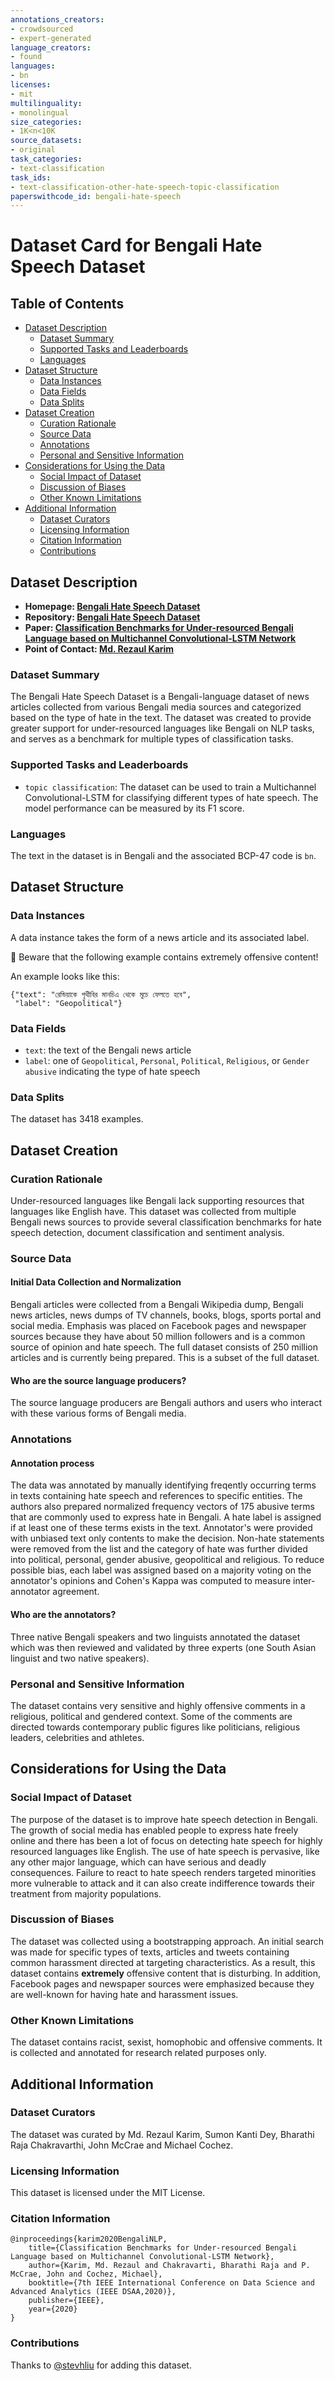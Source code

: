 ```yaml
---
annotations_creators:
- crowdsourced
- expert-generated
language_creators:
- found
languages:
- bn
licenses:
- mit
multilinguality:
- monolingual
size_categories:
- 1K<n<10K
source_datasets:
- original
task_categories:
- text-classification
task_ids:
- text-classification-other-hate-speech-topic-classification
paperswithcode_id: bengali-hate-speech
---
```


# Dataset Card for Bengali Hate Speech Dataset

## Table of Contents
- [Dataset Description](#dataset-description)
  - [Dataset Summary](#dataset-summary)
  - [Supported Tasks and Leaderboards](#supported-tasks-and-leaderboards)
  - [Languages](#languages)
- [Dataset Structure](#dataset-structure)
  - [Data Instances](#data-instances)
  - [Data Fields](#data-fields)
  - [Data Splits](#data-splits)
- [Dataset Creation](#dataset-creation)
  - [Curation Rationale](#curation-rationale)
  - [Source Data](#source-data)
  - [Annotations](#annotations)
  - [Personal and Sensitive Information](#personal-and-sensitive-information)
- [Considerations for Using the Data](#considerations-for-using-the-data)
  - [Social Impact of Dataset](#social-impact-of-dataset)
  - [Discussion of Biases](#discussion-of-biases)
  - [Other Known Limitations](#other-known-limitations)
- [Additional Information](#additional-information)
  - [Dataset Curators](#dataset-curators)
  - [Licensing Information](#licensing-information)
  - [Citation Information](#citation-information)
  - [Contributions](#contributions)

## Dataset Description

- **Homepage: [Bengali Hate Speech Dataset](https://github.com/rezacsedu/Bengali-Hate-Speech-Dataset)**
- **Repository: [Bengali Hate Speech Dataset](https://github.com/rezacsedu/Bengali-Hate-Speech-Dataset)**
- **Paper: [Classification Benchmarks for Under-resourced Bengali Language based on Multichannel Convolutional-LSTM Network](https://arxiv.org/abs/2004.07807)**
- **Point of Contact: [Md. Rezaul Karim](rezaul.karim.fit@gmail.com)**

### Dataset Summary

The Bengali Hate Speech Dataset is a Bengali-language dataset of news articles collected from various Bengali media sources and categorized based on the type of hate in the text. The dataset was created to provide greater support for under-resourced languages like Bengali on NLP tasks, and serves as a benchmark for multiple types of classification tasks. 

### Supported Tasks and Leaderboards

* `topic classification`: The dataset can be used to train a Multichannel Convolutional-LSTM for classifying different types of hate speech. The model performance can be measured by its F1 score.

### Languages

The text in the dataset is in Bengali and the associated BCP-47 code is `bn`.

## Dataset Structure

### Data Instances

A data instance takes the form of a news article and its associated label. 

🚨 Beware that the following example contains extremely offensive content! 

An example looks like this:

```
{"text": "রেন্ডিয়াকে পৃথীবির মানচিএ থেকে মুচে ফেলতে হবে",
 "label": "Geopolitical"}
```

### Data Fields

* `text`: the text of the Bengali news article
* `label`: one of `Geopolitical`, `Personal`, `Political`, `Religious`, or `Gender abusive` indicating the type of hate speech

### Data Splits

The dataset has 3418 examples. 

## Dataset Creation

### Curation Rationale

Under-resourced languages like Bengali lack supporting resources that languages like English have. This dataset was collected from multiple Bengali news sources to provide several classification benchmarks for hate speech detection, document classification and sentiment analysis. 

### Source Data

#### Initial Data Collection and Normalization

Bengali articles were collected from a Bengali Wikipedia dump, Bengali news articles, news dumps of TV channels, books, blogs, sports portal and social media. Emphasis was placed on Facebook pages and newspaper sources because they have about 50 million followers and is a common source of opinion and hate speech. The full dataset consists of 250 million articles and is currently being prepared. This is a subset of the full dataset.

#### Who are the source language producers?

The source language producers are Bengali authors and users who interact with these various forms of Bengali media.

### Annotations

#### Annotation process

The data was annotated by manually identifying freqently occurring terms in texts containing hate speech and references to specific entities. The authors also prepared normalized frequency vectors of 175 abusive terms that are commonly used to express hate in Bengali. A hate label is assigned if at least one of these terms exists in the text. Annotator's were provided with unbiased text only contents to make the decision. Non-hate statements were removed from the list and the category of hate was further divided into political, personal, gender abusive, geopolitical and religious. To reduce possible bias, each label was assigned based on a majority voting on the annotator's opinions and Cohen's Kappa was computed to measure inter-annotator agreement.

#### Who are the annotators?

Three native Bengali speakers and two linguists annotated the dataset which was then reviewed and validated by three experts (one South Asian linguist and two native speakers). 

### Personal and Sensitive Information

The dataset contains very sensitive and highly offensive comments in a religious, political and gendered context. Some of the comments are directed towards contemporary public figures like politicians, religious leaders, celebrities and athletes.

## Considerations for Using the Data

### Social Impact of Dataset

The purpose of the dataset is to improve hate speech detection in Bengali. The growth of social media has enabled people to express hate freely online and there has been a lot of focus on detecting hate speech for highly resourced languages like English. The use of hate speech is pervasive, like any other major language, which can have serious and deadly consequences. Failure to react to hate speech renders targeted minorities more vulnerable to attack and it can also create indifference towards their treatment from majority populations. 

### Discussion of Biases

The dataset was collected using a bootstrapping approach. An initial search was made for specific types of texts, articles and tweets containing common harassment directed at targeting characteristics. As a result, this dataset contains **extremely** offensive content that is disturbing. In addition, Facebook pages and newspaper sources were emphasized because they are well-known for having hate and harassment issues.

### Other Known Limitations

The dataset contains racist, sexist, homophobic and offensive comments. It is collected and annotated for research related purposes only.

## Additional Information

### Dataset Curators

The dataset was curated by Md. Rezaul Karim, Sumon Kanti Dey, Bharathi Raja Chakravarthi, John McCrae and Michael Cochez.

### Licensing Information

This dataset is licensed under the MIT License.

### Citation Information

```
@inproceedings{karim2020BengaliNLP,
    title={Classification Benchmarks for Under-resourced Bengali Language based on Multichannel Convolutional-LSTM Network},
    author={Karim, Md. Rezaul and Chakravarti, Bharathi Raja and P. McCrae, John and Cochez, Michael},
    booktitle={7th IEEE International Conference on Data Science and Advanced Analytics (IEEE DSAA,2020)},
    publisher={IEEE},
    year={2020}
}
```

### Contributions

Thanks to [@stevhliu](https://github.com/stevhliu) for adding this dataset.